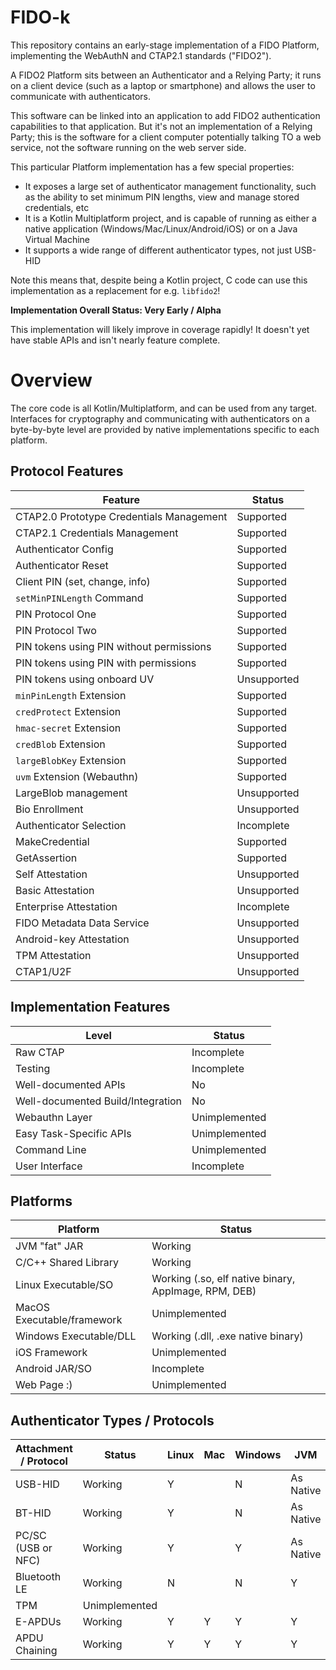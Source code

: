 FIDO-k
======

This repository contains an early-stage implementation of a FIDO Platform, implementing the
WebAuthN and CTAP2.1 standards ("FIDO2").

A FIDO2 Platform sits between an Authenticator and a Relying Party; it runs on a client
device (such as a laptop or smartphone) and allows the user to communicate with
authenticators.

This software can be linked into an application to add FIDO2 authentication capabilities
to that application. But it's not an implementation of a Relying Party; this is the
software for a client computer potentially talking TO a web service, not the software
running on the web server side.

This particular Platform implementation has a few special properties:

- It exposes a large set of authenticator management functionality, such as the ability
  to set minimum PIN lengths, view and manage stored credentials, etc
- It is a Kotlin Multiplatform project, and is capable of running as either a native
  application (Windows/Mac/Linux/Android/iOS) or on a Java Virtual Machine
- It supports a wide range of different authenticator types, not just USB-HID

Note this means that, despite being a Kotlin project, C code can use this
implementation as a replacement for e.g. `libfido2`!

**Implementation Overall Status: Very Early / Alpha**

This implementation will likely improve in coverage rapidly! It doesn't yet have stable
APIs and isn't nearly feature complete.

# Overview

The core code is all Kotlin/Multiplatform, and can be used from any target. Interfaces
for cryptography and communicating with authenticators on a byte-by-byte level are
provided by native implementations specific to each platform.

## Protocol Features

| Feature                                  | Status      |
|------------------------------------------|-------------|
| CTAP2.0 Prototype Credentials Management | Supported   |
| CTAP2.1 Credentials Management           | Supported   |
| Authenticator Config                     | Supported   |
| Authenticator Reset                      | Supported   |
| Client PIN (set, change, info)           | Supported   |
| `setMinPINLength` Command                | Supported   |
| PIN Protocol One                         | Supported   |
| PIN Protocol Two                         | Supported   |
| PIN tokens using PIN without permissions | Supported   |
| PIN tokens using PIN with permissions    | Supported   |
| PIN tokens using onboard UV              | Unsupported |
| `minPinLength` Extension                 | Supported   |
| `credProtect` Extension                  | Supported   |
| `hmac-secret` Extension                  | Supported   |
| `credBlob` Extension                     | Supported   |
| `largeBlobKey` Extension                 | Supported   |
| `uvm` Extension (Webauthn)               | Supported   |
| LargeBlob management                     | Unsupported |
| Bio Enrollment                           | Unsupported |
| Authenticator Selection                  | Incomplete  |
| MakeCredential                           | Supported   |
| GetAssertion                             | Supported   |
| Self Attestation                         | Unsupported |
| Basic Attestation                        | Unsupported |
| Enterprise Attestation                   | Incomplete  |
| FIDO Metadata Data Service               | Unsupported |
| Android-key Attestation                  | Unsupported |
| TPM Attestation                          | Unsupported |
| CTAP1/U2F                                | Unsupported |

## Implementation Features

| Level                             | Status        |
|-----------------------------------|---------------|
| Raw CTAP                          | Incomplete    |
| Testing                           | Incomplete    |
| Well-documented APIs              | No            |
| Well-documented Build/Integration | No            |
| Webauthn Layer                    | Unimplemented |
| Easy Task-Specific APIs           | Unimplemented |
| Command Line                      | Unimplemented |
| User Interface                    | Incomplete    |

## Platforms

| Platform                   | Status                                               |
|----------------------------|------------------------------------------------------|
| JVM "fat" JAR              | Working                                              |
| C/C++ Shared Library       | Working                                              |
| Linux Executable/SO        | Working (.so, elf native binary, AppImage, RPM, DEB) |
| MacOS Executable/framework | Unimplemented                                        |
| Windows Executable/DLL     | Working (.dll, .exe native binary)                   |
| iOS Framework              | Unimplemented                                        |
| Android JAR/SO             | Incomplete                                           |
| Web Page :)                | Unimplemented                                        |

## Authenticator Types / Protocols

| Attachment / Protocol | Status        | Linux | Mac | Windows | JVM       | Android | iOS |
|-----------------------|---------------|-------|-----|---------|-----------|---------|-----|
| USB-HID               | Working       | Y     |     | N       | As Native |         |     |
| BT-HID                | Working       | Y     |     | N       | As Native |         |     |
| PC/SC (USB or NFC)    | Working       | Y     |     | Y       | As Native |         |     |
| Bluetooth LE          | Working       | N     |     | N       | Y         |         |     |
| TPM                   | Unimplemented |       |     |         |           |         |     |
| E-APDUs               | Working       | Y     | Y   | Y       | Y         | Y       | Y   |
| APDU Chaining         | Working       | Y     | Y   | Y       | Y         | Y       | Y   |
